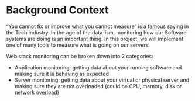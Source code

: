 # Background Context
“You cannot fix or improve what you cannot measure” is a famous saying in the Tech industry. In the age of the data-ism, monitoring how our Software systems are doing is an important thing. In this project, we will implement one of many tools to measure what is going on our servers.

Web stack monitoring can be broken down into 2 categories:

 * Application monitoring: getting data about your running software and making sure it is behaving as expected
 * Server monitoring: getting data about your virtual or physical server and making sure they are not overloaded (could be CPU, memory, disk or network overload)
